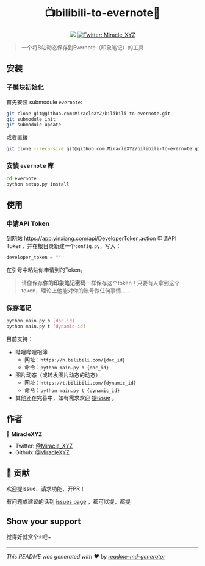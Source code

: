 <h1 align="center">📺bilibili-to-evernote🐘</h1>
<p align="center">
  <img src="https://img.shields.io/badge/version-0.1.0-blue.svg?cacheSeconds=2592000" />
  <a href="https://twitter.com/Miracle_XYZ">
    <img alt="Twitter: Miracle_XYZ" src="https://img.shields.io/twitter/follow/Miracle_XYZ.svg?style=social" target="_blank" />
  </a>
</p>

> 一个将B站动态保存到Evernote（印象笔记）的工具

## 安装

### 子模块初始化

首先安装 submodule `evernote`:

``` sh
git clone git@github.com:MiracleXYZ/bilibili-to-evernote.git
git submodule init
git submodule update
```

或者直接

``` sh
git clone --recursive git@github.com:MiracleXYZ/bilibili-to-evernote.git
```

### 安装 `evernote` 库

``` sh
cd evernote
python setup.py install
```



## 使用

### 申请API Token

到网站 https://app.yinxiang.com/api/DeveloperToken.action 申请API Token，并在根目录新建一个`config.py`，写入：

``` python
developer_token = ""
```

在引号中粘贴你申请到的Token。

> 请像保存**你的印象笔记密码**一样保存这个token！只要有人拿到这个token，理论上他能对你的账号做任何事情……

### 保存笔记

```sh
python main.py h [doc-id]
python main.py t [dynamic-id]
```

目前支持：

- 哔哩哔哩相簿
  - 网址：`https://h.bilibili.com/{doc_id}`
  - 命令：`python main.py h {doc_id}`
- 图片动态（或转发图片动态的动态）
  - 网址：`https://t.bilibili.com/{dynamic_id}`
  - 命令：`python main.py t {dynamic_id}`
- 其他还在完善中，如有需求欢迎 [提issue](https://github.com/MiracleXYZ/bilibili-to-evernote/issues) 。

## 作者

👤 **MiracleXYZ**

* Twitter: [@Miracle_XYZ](https://twitter.com/Miracle_XYZ)
* Github: [@MiracleXYZ](https://github.com/MiracleXYZ)

## 🤝 贡献

欢迎提issue、请求功能、开PR！

有问题或建议的话到 [issues page](https://github.com/MiracleXYZ/bilibili-to-evernote/issues) ，都可以提，都提

## Show your support

觉得好就赏个⭐️吧~

***
_This README was generated with ❤️ by [readme-md-generator](https://github.com/kefranabg/readme-md-generator)_